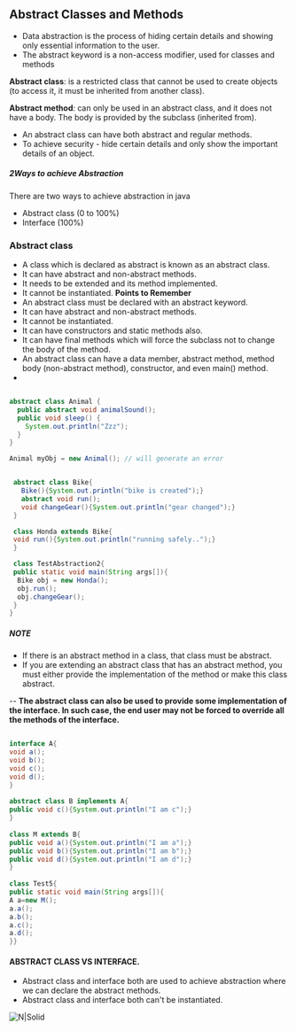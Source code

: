 ## Abstract Classes and Methods
- Data abstraction is the process of hiding certain details and showing only essential information to the user.
- The abstract keyword is a non-access modifier, used for classes and methods

 **Abstract class**: is a restricted class that cannot be used to create objects (to access it, it must be inherited from another class).

**Abstract method**: can only be used in an abstract class, and it does not have a body. The body is provided by the subclass (inherited from).

- An abstract class can have both abstract and regular methods.
- To achieve security - hide certain details and only show the important details of an object.

##### 2Ways to achieve Abstraction
There are two ways to achieve abstraction in java
- Abstract class (0 to 100%)
- Interface (100%)

### Abstract class 
- A class which is declared as abstract is known as an abstract class. 
- It can have abstract and non-abstract methods. 
- It needs to be extended and its method implemented. 
- It cannot be instantiated.
**Points to Remember**
- An abstract class must be declared with an abstract keyword.
- It can have abstract and non-abstract methods.
- It cannot be instantiated.
- It can have constructors and static methods also.
- It can have final methods which will force the subclass not to change the body of the method.
- An abstract class can have a data member, abstract method, method body (non-abstract method), constructor, and even main() method.
- 
```java

abstract class Animal {
  public abstract void animalSound();
  public void sleep() {
    System.out.println("Zzz");
  }
}

Animal myObj = new Animal(); // will generate an error
```

```java

 abstract class Bike{  
   Bike(){System.out.println("bike is created");}  
   abstract void run();  
   void changeGear(){System.out.println("gear changed");}  
 }  

 class Honda extends Bike{  
 void run(){System.out.println("running safely..");}  
 }  

 class TestAbstraction2{  
 public static void main(String args[]){  
  Bike obj = new Honda();  
  obj.run();  
  obj.changeGear();  
 }  
}
```

##### NOTE
- If there is an abstract method in a class, that class must be abstract.
- If you are extending an abstract class that has an abstract method, you must either provide the implementation of the method or make this class abstract.



-- __The abstract class can also be used to provide some implementation of the interface. In such case, the end user may not be forced to override all the methods of the interface.__

```java

interface A{  
void a();  
void b();  
void c();  
void d();  
}  
  
abstract class B implements A{  
public void c(){System.out.println("I am c");}  
}  
  
class M extends B{  
public void a(){System.out.println("I am a");}  
public void b(){System.out.println("I am b");}  
public void d(){System.out.println("I am d");}  
}  
  
class Test5{  
public static void main(String args[]){  
A a=new M();  
a.a();  
a.b();  
a.c();  
a.d();  
}}

```

####  ABSTRACT CLASS VS  INTERFACE.
- Abstract class and interface both are used to achieve abstraction where we can declare the abstract methods.
- Abstract class and interface both can't be instantiated.

![N|Solid](https://i.imgur.com/roOFjUl.png)
    